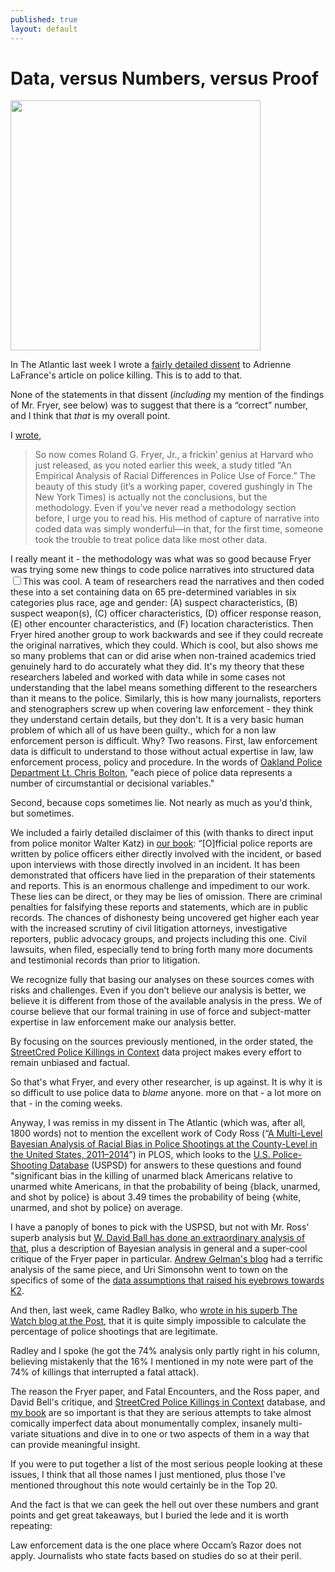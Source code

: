 ```yaml
---
published: true
layout: default
---
```

<h1>Data, versus Numbers, versus Proof</h1>
<p><img class="left" width="400px" src="https://jimsulecki.files.wordpress.com/2013/03/favim-com-26303.jpg?w=400&h=253&crop=1" /></p>

<p>In The Atlantic last week I wrote a <a href="http://www.theatlantic.com/notes/2016/07/death-by-police-contd/491216/" target="_blank">fairly detailed dissent</a> to Adrienne LaFrance's article on police killing. This is to add to that.</p>

<p>None of the statements in that dissent (<em>including</em> my mention of the findings of Mr. Fryer, see below) was to suggest that there is a “correct” number, and I think that <em>that</em> is my overall point.</p> 

<p>I <a href="http://www.theatlantic.com/notes/2016/07/death-by-police-contd/491216/" target="_blank">wrote</a>,</p>

<blockquote>So now comes Roland G. Fryer, Jr., a frickin’ genius at Harvard who just released, as you noted earlier this week, a study titled “An Empirical Analysis of Racial Differences in Police Use of Force.” The beauty of this study (it’s a working paper, covered gushingly in The New York Times) is actually not the conclusions, but the methodology. Even if you’ve never read a methodology section before, I urge you to read his. His method of capture of narrative into coded data was simply wonderful—in that, for the first time, someone took the trouble to treat police data like most other data.</blockquote>

<p>I really meant it - the methodology was what was so good because Fryer was trying some new things to code police narratives into structured data<label for="sn-demo" class="margin-toggle sidenote-number"></label><input type="checkbox" id="sn-demo" class="margin-toggle"/><span class="sidenote">This was cool. A team of researchers read the narratives and then coded these into a set containing data on 65 pre-determined variables in six categories plus race, age and gender: (A) suspect characteristics, (B) suspect weapon(s), (C) officer characteristics, (D) officer response reason, (E) other encounter characteristics, and (F) location characteristics. Then Fryer hired another group to work backwards and see if they could recreate the original narratives, which they could. Which is cool, but also shows me so many problems that can or did arise when non-trained academics tried genuinely hard to do accurately what they did. It's my theory that these researchers labeled and worked with data while in some cases not understanding that the label means something different to the researchers than it means to the police. Similarly, this is how many journalists, reporters and stenographers screw up when covering law enforcement - they think they understand certain details, but they don't. It is a very basic human problem of which all of us have been guilty.</span>, which for a non law enforcement person is difficult. Why? Two reasons. First, law enforcement data is difficult to understand to those without actual expertise in law, law enforcement process, policy and procedure. In the words of <a href="https://twitter.com/OPDChris/status/755044237230551041" target="_blank">Oakland Police Department Lt. Chris Bolton</a>, "each piece of police data represents a number of circumstantial or decisional variables."</p>

<p>Second, because cops sometimes lie. Not nearly as much as you'd think, but sometimes.</p>

<p>We included a fairly detailed disclaimer of this (with thanks to direct input from police monitor Walter Katz) in <a href="http://amzn.to/1q0pkXx" target="_blank">our book</a>: “[O]fficial police reports are written by police officers either directly involved with the incident, or based upon interviews with those directly involved in an incident. It has been demonstrated that officers have lied in the preparation of their statements and reports. This is an enormous challenge and impediment to our work. These lies can be direct, or they may be lies of omission. There are criminal penalties for falsifying these reports and statements, which are in public records. The chances of dishonesty being uncovered get higher each year with the increased scrutiny of civil litigation attorneys, investigative reporters, public advocacy groups, and projects including this one. Civil lawsuits, when filed, especially tend to bring forth many more documents and testimonial records than prior to litigation.</p>

<p>We recognize fully that basing our analyses on these sources comes with risks and challenges. Even if you don’t believe our analysis is better, we believe it is different from those of the available analysis in the press. We of course believe that our formal training in use of force and subject-matter expertise in law enforcement make our analysis better.</p>

<p>By focusing on the sources previously mentioned, in the order stated, the <a href="https://github.com/StreetCredSoftware/PKIC" target="_blank">StreetCred Police Killings in Context</a> data project makes every effort to remain unbiased and factual.</p>

<p>So that's what Fryer, and every other researcher, is up against. It is why it is so difficult to use police data to <em>blame</em> anyone. more on that - a lot more on that - in the coming weeks.</p>

<p>Anyway, I was remiss in my dissent in The Atlantic (which was, after all, 1800 words) not to mention the excellent work of Cody Ross (“<a href="http://journals.plos.org/plosone/article?id=10.1371%2Fjournal.pone.0141854" target="_blank">A Multi-Level Bayesian Analysis of Racial Bias in Police Shootings at the County-Level in the United States, 2011–2014</a>”) in PLOS, which looks to the <a href="https://us-police-shootings-database.silk.co/" target="_blank">U.S. Police-Shooting Database</a> (USPSD) for answers to these questions and found "significant bias in the killing of unarmed black Americans relative to unarmed white Americans, in that the probability of being {black, unarmed, and shot by police} is about 3.49 times the probability of being {white, unarmed, and shot by police} on average.</p> 

<p>I have a panoply of bones to pick with the USPSD, but not with Mr. Ross' superb analysis but <a href="http://www.samefacts.com/2016/07/crime-incarceration/bayes-race-and-police-killing/" target="_blank">W. David Ball has done an extraordinary analysis of that</a>, plus a description of Bayesian analysis in general and a super-cool critique of the Fryer paper in particular.  <a href="http://andrewgelman.com/2016/07/14/about-that-claim-that-police-are-less-likely-to-shoot-blacks-than-whites/" target="_blank">Andrew Gelman's blog</a> had a terrific analysis of the same piece, and  Uri Simonsohn went to town on the specifics of some of the <a href="http://datacolada.org/50" target="_blank">data assumptions that raised his eyebrows towards K2</a>.</p>

<p>And then, last week, came Radley Balko, who <a href="https://www.washingtonpost.com/news/the-watch/wp/2016/07/14/why-its-impossible-to-calculate-the-percentage-of-police-shootings-that-are-legitimate/" target="_blank">wrote in his superb The Watch blog at the Post</a>, that it is quite simply impossible to calculate the percentage of police shootings that are legitimate.</p>

<p>Radley and I spoke (he got the 74% analysis only partly right in his column, believing mistakenly that the 16% I mentioned in my note were part of the 74% of killings that interrupted a fatal attack).</p>


<p>The reason the Fryer paper, and Fatal Encounters, and the Ross paper, and David Bell's critique, and <a href="https://github.com/StreetCredSoftware/PKIC" target="_blank">StreetCred Police Killings in Context</a> database, and <a href="http://amzn.to/1q0pkXx" target="_blank">my book</a> are so important is that they are serious attempts to take almost comically imperfect data about monumentally complex, insanely multi-variate situations and dive in to one or two aspects of them in a way that can provide meaningful insight. </p>

<p>If you were to put together a list of the most serious people looking at these issues, I think that all those names I just mentioned, plus those I've mentioned throughout this note would certainly be in the Top 20. </p>

<p>And the fact is that we can geek the hell out over these numbers and grant points and get great takeaways, but I buried the lede and it is worth repeating:</p>

<p>Law enforcement data is the one place where Occam’s Razor does not apply. Journalists who state facts based on studies do so at their peril.</p> 